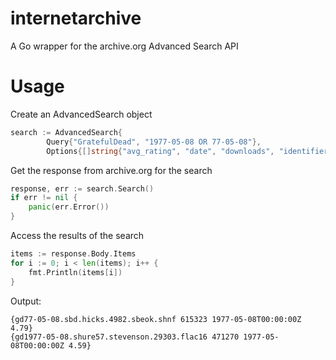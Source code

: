 # internetarchive
A Go wrapper for the archive.org Advanced Search API

# Usage
Create an AdvancedSearch object
```go
search := AdvancedSearch{
		Query{"GratefulDead", "1977-05-08 OR 77-05-08"},
		Options{[]string{"avg_rating", "date", "downloads", "identifier"}, "downloads desc", 2}}

```

Get the response from archive.org for the search

```go
response, err := search.Search()
if err != nil {
    panic(err.Error())
}
```

Access the results of the search
```go
items := response.Body.Items
for i := 0; i < len(items); i++ {
    fmt.Println(items[i])
}
```
Output: 
```
{gd77-05-08.sbd.hicks.4982.sbeok.shnf 615323 1977-05-08T00:00:00Z 4.79}
{gd1977-05-08.shure57.stevenson.29303.flac16 471270 1977-05-08T00:00:00Z 4.59}
```